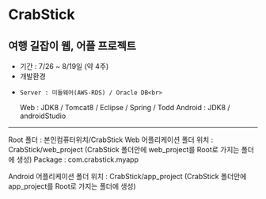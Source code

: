 # CrabStick

여행 길잡이 웹, 어플 프로젝트
-------------------------------------------------------------------------------
- 기간 : 7/26 ~ 8/19일 (약 4주)
- 개발환경
-     Server : 미들웨어(AWS-RDS) / Oracle DB<br>
     Web : JDK8 / Tomcat8 / Eclipse / Spring / Todd
     Android : JDK8 / androidStudio
--------------------------------------------------------------------------------
Root 폴더 : 본인컴퓨터위치/CrabStick
Web 어플리케이션 폴더 위치 : CrabStick/web_project
(CrabStick 폴더안에 web_project를 Root로 가지는 폴더에 생성)
Package : com.crabstick.myapp

Android 어플리케이션 폴더 위치  : CrabStick/app_project
(CrabStick 폴더안에 app_project를 Root로 가지는 폴더에 생성)
